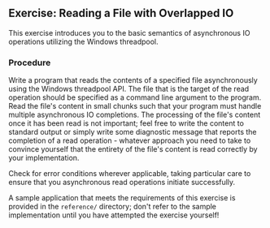 ## Exercise: Reading a File with Overlapped IO

This exercise introduces you to the basic semantics of asynchronous IO operations utilizing the Windows threadpool.

### Procedure

Write a program that reads the contents of a specified file asynchronously using the Windows threadpool API. The file that is the target of the read operation should be specified as a command line argument to the program. Read the file's content in small chunks such that your program must handle multiple asynchronous IO completions. The processing of the file's content once it has been read is not important; feel free to write the content to standard output or simply write some diagnostic message that reports the completion of a read operation - whatever approach you need to take to convince yourself that the entirety of the file's content is read correctly by your implementation. 

Check for error conditions wherever applicable, taking particular care to ensure that you asynchronous read operations initiate successfully.

A sample application that meets the requirements of this exercise is provided in the `reference/` directory; don't refer to the sample implementation until you have attempted the exercise yourself!